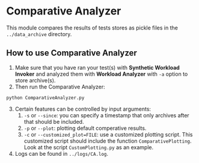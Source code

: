 # Comparative Analyzer

This module compares the results of tests stores as pickle files in the `../data_archive` directory.

## How to use Comparative Analyzer
1. Make sure that you have ran your test(s) with **Synthetic Workload Invoker**  and analyzed them with **Workload Analyzer** with `-a` option to store archive(s).
2. Then run the Comparative Analyzer:
```
python ComparativeAnalyzer.py
```
3. Certain features can be controlled by input arguments:
    1. `-s` or `--since`: you can specify a timestamp that only archives after that should be included.
    2. `-p` or `--plot`: plotting default comperative results.
    3. `-c` or `--customized_plot=FILE`: use a customized plotting script. This customized script should include the function `ComparativePlotting`. Look at the script `CustomPlotting.py` as an example.
4. Logs can be found in `../logs/CA.log`.

